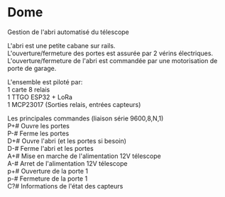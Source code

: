 # Dome
Gestion de l'abri automatisé du télescope

L'abri est une petite cabane sur rails.<br>
L'ouverture/fermeture des portes est assurée par 2 vérins électriques. <br>
L'ouverture/fermeture de l'abri est commandée par une motorisation de porte de garage.

L'ensemble est piloté par: <br>
  1 carte 8 relais <br>
  1 TTGO ESP32 + LoRa<br>
  1 MCP23017 (Sorties relais, entrées capteurs)

Les principales commandes (liaison série 9600,8,N,1) <br>
  P+# Ouvre les portes <br>
  P-# Ferme les portes <br>
  D+# Ouvre l'abri (et les portes si besoin) <br>
  D-# Ferme l'abri et les portes <br>
  A+# Mise en marche de l'alimentation 12V télescope<br>
  A-# Arret de l'alimentation 12V télescope<br>
  p+# Ouverture de la porte 1 <br>
  p-# Fermeture de la porte 1 <br>
  C?# Informations de l'état des capteurs <br>
